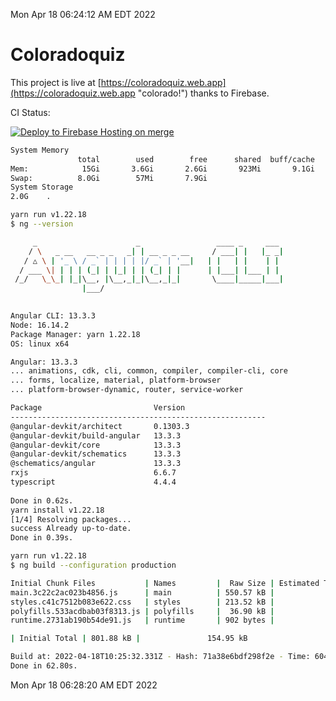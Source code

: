 Mon Apr 18 06:24:12 AM EDT 2022

# Coloradoquiz


This project is live at [https://coloradoquiz.web.app](https://coloradoquiz.web.app "colorado!") thanks to Firebase.

CI Status: 

[![Deploy to Firebase Hosting on merge](https://github.com/teamkushal/coloradoquiz/actions/workflows/firebase-hosting-merge.yml/badge.svg)](https://github.com/teamkushal/coloradoquiz/actions/workflows/firebase-hosting-merge.yml)

```bash
System Memory
               total        used        free      shared  buff/cache   available
Mem:            15Gi       3.6Gi       2.6Gi       923Mi       9.1Gi        10Gi
Swap:          8.0Gi        57Mi       7.9Gi
System Storage
2.0G	.
```
```bash
yarn run v1.22.18
$ ng --version

     _                      _                 ____ _     ___
    / \   _ __   __ _ _   _| | __ _ _ __     / ___| |   |_ _|
   / △ \ | '_ \ / _` | | | | |/ _` | '__|   | |   | |    | |
  / ___ \| | | | (_| | |_| | | (_| | |      | |___| |___ | |
 /_/   \_\_| |_|\__, |\__,_|_|\__,_|_|       \____|_____|___|
                |___/
    

Angular CLI: 13.3.3
Node: 16.14.2
Package Manager: yarn 1.22.18
OS: linux x64

Angular: 13.3.3
... animations, cdk, cli, common, compiler, compiler-cli, core
... forms, localize, material, platform-browser
... platform-browser-dynamic, router, service-worker

Package                         Version
---------------------------------------------------------
@angular-devkit/architect       0.1303.3
@angular-devkit/build-angular   13.3.3
@angular-devkit/core            13.3.3
@angular-devkit/schematics      13.3.3
@schematics/angular             13.3.3
rxjs                            6.6.7
typescript                      4.4.4
    
Done in 0.62s.
yarn install v1.22.18
[1/4] Resolving packages...
success Already up-to-date.
Done in 0.39s.
```
```bash
yarn run v1.22.18
$ ng build --configuration production

Initial Chunk Files           | Names         |  Raw Size | Estimated Transfer Size
main.3c22c2ac023b4856.js      | main          | 550.57 kB |               130.15 kB
styles.c41c7512b083e622.css   | styles        | 213.52 kB |                12.57 kB
polyfills.533acdbab03f8313.js | polyfills     |  36.90 kB |                11.72 kB
runtime.2731ab190b54de91.js   | runtime       | 902 bytes |               517 bytes

| Initial Total | 801.88 kB |               154.95 kB

Build at: 2022-04-18T10:25:32.331Z - Hash: 71a38e6bdf298f2e - Time: 60425ms
Done in 62.80s.
```
Mon Apr 18 06:28:20 AM EDT 2022
